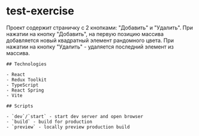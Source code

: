 # test-exercise

Проект содержит страничку с 2 кнопками: "Добавить" и "Удалить".
При нажатии на кнопку "Добавить", на первую позицию массива добавляется новый квадратный элемент рандомного цвета.
При нажатии на кнопку "Удалить" - удаляется последний элемент из массива.
```
## Technologies

- React
- Redux Toolkit
- TypeScript
- React Spring
- Vite

## Scripts

- `dev`/`start` - start dev server and open browser
- `build` - build for production
- `preview` - locally preview production build 
 
